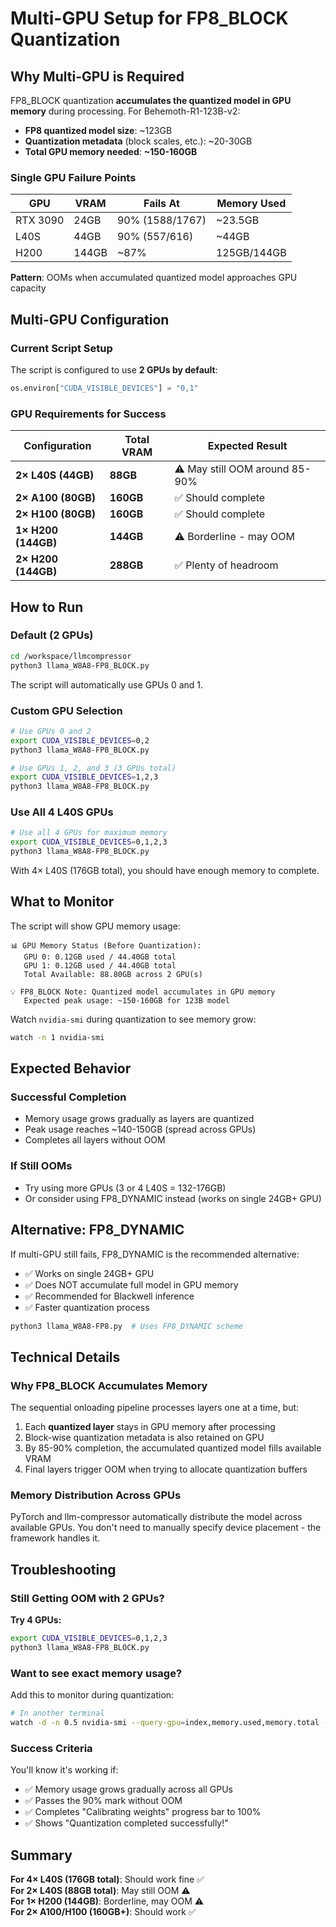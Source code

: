 # Multi-GPU Setup for FP8_BLOCK Quantization

## Why Multi-GPU is Required

FP8_BLOCK quantization **accumulates the quantized model in GPU memory** during processing. For Behemoth-R1-123B-v2:

- **FP8 quantized model size**: ~123GB
- **Quantization metadata** (block scales, etc.): ~20-30GB  
- **Total GPU memory needed**: **~150-160GB**

### Single GPU Failure Points

| GPU | VRAM | Fails At | Memory Used |
|-----|------|----------|-------------|
| RTX 3090 | 24GB | 90% (1588/1767) | ~23.5GB |
| L40S | 44GB | 90% (557/616) | ~44GB |
| H200 | 144GB | ~87% | 125GB/144GB |

**Pattern**: OOMs when accumulated quantized model approaches GPU capacity

## Multi-GPU Configuration

### Current Script Setup

The script is configured to use **2 GPUs by default**:

```python
os.environ["CUDA_VISIBLE_DEVICES"] = "0,1"
```

### GPU Requirements for Success

| Configuration | Total VRAM | Expected Result |
|---------------|------------|-----------------|
| **2× L40S (44GB)** | **88GB** | ⚠️ May still OOM around 85-90% |
| **2× A100 (80GB)** | **160GB** | ✅ Should complete |
| **2× H100 (80GB)** | **160GB** | ✅ Should complete |
| **1× H200 (144GB)** | **144GB** | ⚠️ Borderline - may OOM |
| **2× H200 (144GB)** | **288GB** | ✅ Plenty of headroom |

## How to Run

### Default (2 GPUs)

```bash
cd /workspace/llmcompressor
python3 llama_W8A8-FP8_BLOCK.py
```

The script will automatically use GPUs 0 and 1.

### Custom GPU Selection

```bash
# Use GPUs 0 and 2
export CUDA_VISIBLE_DEVICES=0,2
python3 llama_W8A8-FP8_BLOCK.py

# Use GPUs 1, 2, and 3 (3 GPUs total)
export CUDA_VISIBLE_DEVICES=1,2,3
python3 llama_W8A8-FP8_BLOCK.py
```

### Use All 4 L40S GPUs

```bash
# Use all 4 GPUs for maximum memory
export CUDA_VISIBLE_DEVICES=0,1,2,3
python3 llama_W8A8-FP8_BLOCK.py
```

With 4× L40S (176GB total), you should have enough memory to complete.

## What to Monitor

The script will show GPU memory usage:

```
📊 GPU Memory Status (Before Quantization):
   GPU 0: 0.12GB used / 44.40GB total
   GPU 1: 0.12GB used / 44.40GB total
   Total Available: 88.80GB across 2 GPU(s)

💡 FP8_BLOCK Note: Quantized model accumulates in GPU memory
   Expected peak usage: ~150-160GB for 123B model
```

Watch `nvidia-smi` during quantization to see memory grow:

```bash
watch -n 1 nvidia-smi
```

## Expected Behavior

### Successful Completion
- Memory usage grows gradually as layers are quantized
- Peak usage reaches ~140-150GB (spread across GPUs)
- Completes all layers without OOM

### If Still OOMs
- Try using more GPUs (3 or 4 L40S = 132-176GB)
- Or consider using FP8_DYNAMIC instead (works on single 24GB+ GPU)

## Alternative: FP8_DYNAMIC

If multi-GPU still fails, FP8_DYNAMIC is the recommended alternative:
- ✅ Works on single 24GB+ GPU
- ✅ Does NOT accumulate full model in GPU memory
- ✅ Recommended for Blackwell inference
- ✅ Faster quantization process

```bash
python3 llama_W8A8-FP8.py  # Uses FP8_DYNAMIC scheme
```

## Technical Details

### Why FP8_BLOCK Accumulates Memory

The sequential onloading pipeline processes layers one at a time, but:
1. Each **quantized layer** stays in GPU memory after processing
2. Block-wise quantization metadata is also retained on GPU
3. By 85-90% completion, the accumulated quantized model fills available VRAM
4. Final layers trigger OOM when trying to allocate quantization buffers

### Memory Distribution Across GPUs

PyTorch and llm-compressor automatically distribute the model across available GPUs. You don't need to manually specify device placement - the framework handles it.

## Troubleshooting

### Still Getting OOM with 2 GPUs?

**Try 4 GPUs:**
```bash
export CUDA_VISIBLE_DEVICES=0,1,2,3
python3 llama_W8A8-FP8_BLOCK.py
```

### Want to see exact memory usage?

Add this to monitor during quantization:
```bash
# In another terminal
watch -d -n 0.5 nvidia-smi --query-gpu=index,memory.used,memory.total --format=csv
```

### Success Criteria

You'll know it's working if:
- ✅ Memory usage grows gradually across all GPUs
- ✅ Passes the 90% mark without OOM
- ✅ Completes "Calibrating weights" progress bar to 100%
- ✅ Shows "Quantization completed successfully!"

## Summary

**For 4× L40S (176GB total)**: Should work fine ✅  
**For 2× L40S (88GB total)**: May still OOM ⚠️  
**For 1× H200 (144GB)**: Borderline, may OOM ⚠️  
**For 2× A100/H100 (160GB+)**: Should work ✅

